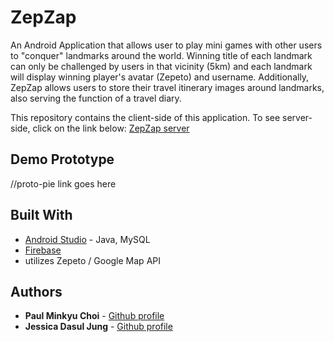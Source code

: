 # ZepZap

An Android Application that allows user to play mini games with other users to "conquer" landmarks around the world. 
Winning title of each landmark can only be challenged by users in that vicinity (5km) and each landmark will display
winning player's avatar (Zepeto) and username. Additionally, ZepZap allows users to store their travel itinerary images 
around landmarks, also serving the function of a travel diary.

This repository contains the client-side of this application. To see server-side, click on the link below:
[ZepZap server](https://github.com/junctionxseoulzapzep/zepzap-server)

## Demo Prototype
//proto-pie link goes here

## Built With
* [Android Studio](https://developer.android.com/studio) - Java, MySQL
* [Firebase](https://firebase.google.com)
* utilizes Zepeto / Google Map API

## Authors
* **Paul Minkyu Choi** - [Github profile](https://github.com/eee5263)
* **Jessica Dasul Jung** - [Github profile](https://github.com/Jessica-Dasul-Jung)

